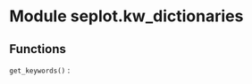 Module seplot.kw_dictionaries
=============================

Functions
---------

    
`get_keywords()`
: